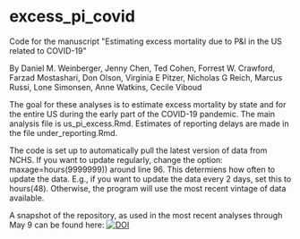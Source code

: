 # excess_pi_covid
Code for the manuscript "Estimating excess mortality due to P&I in the US related to COVID-19"

By Daniel M. Weinberger, Jenny Chen, Ted Cohen, Forrest W. Crawford, Farzad Mostashari, Don Olson, Virginia E Pitzer, Nicholas G Reich, Marcus Russi, Lone Simonsen, Anne Watkins, Cecile Viboud 

The goal for these analyses is to estimate excess mortality by state and for the entire US during the early part of the COVID-19 pandemic. The main analysis file is us_pi_excess.Rmd. Estimates of reporting delays are made in the file under_reporting.Rmd.

The code is set up to automatically pull the latest version of data from NCHS. If you want to update regularly, change the option: maxage=hours(9999999)) around line 96. This determiens how often to update the data. E.g., if you want to update the data every 2 days, set this to hours(48). Otherwise, the program will use the most recent vintage of data available.

A snapshot of the repository, as used in the most recent analyses through May 9 can be found here:
[![DOI](https://zenodo.org/badge/252549546.svg)](https://zenodo.org/badge/latestdoi/252549546)
